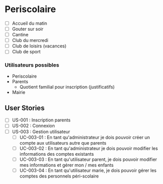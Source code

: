 # Periscolaire

- [ ] Accueil du matin
- [ ] Gouter sur soir
- [ ] Cantine
- [ ] Club du mercredi
- [ ] Club de loisirs (vacances)
- [ ] Club de sport

### Utilisateurs possibles
- Periscolaire
- Parents
  - Quotient familial pour inscription (justificatifs)
- Mairie

## User Stories
- [ ] US-001 : Inscription parents
- [ ] US-002 : Connexion
- [ ] US-003 : Gestion utilisateur
  - [ ] UC-003-01 : En tant qu'administrateur je dois pouvoir créer un compte aux utilisateurs autre que parents
  - [ ] UC-003-02 : En tant qu'administrateur je dois pouvoir modifier les informations des comptes existants
  - [ ] UC-003-03 : En tant qu'utilisateur parent, je dois pouvoir modifier mes informations et gérer mon / mes enfants
  - [ ] UC-003-04 : En tant qu'utilisateur marie, je dois pouvoir gérer les comptes des personnels péri-scolaire
